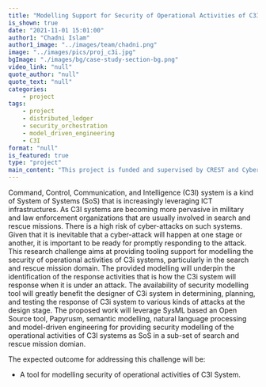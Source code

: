 ```yaml
---
title: "Modelling Support for Security of Operational Activities of C3I System"
is_shown: true
date: "2021-11-01 15:01:00"
author1: "Chadni Islam"
author1_image: "../images/team/chadni.png"
image: "../images/pics/proj_c3i.jpg"
bgImage: "./images/bg/case-study-section-bg.png"
video_link: "null"
quote_author: "null"
quote_text: "null"
categories: 
    - project
tags: 
    - project
    - distributed_ledger
    - security_orchestration
    - model_driven_engineering
    - C3I
format: "null"
is_featured: true
type: "project"
main_content: "This project is funded and supervised by CREST and Cyber Security Cooperative Research Centre (CSCRC)."
---
```



Command, Control, Communication, and Intelligence (C3I) system is a kind of System of Systems (SoS) that is increasingly leveraging ICT infrastructures. As C3I systems are becoming more pervasive in military and law enforcement organizations that are usually involved in search and rescue missions. There is a high risk of cyber-attacks on such systems. Given that it is inevitable that a cyber-attack will happen at one stage or another, it is important to be ready for promptly responding to the attack. This research challenge aims at providing tooling support for modelling the security of operational activities of C3i systems, particularly in the search and rescue mission domain. The provided modelling will underpin the identification of the response activities that is how the C3i system will response when it is under an attack. The availability of security modelling tool will greatly benefit the designer of C3i system in determining, planning, and testing the response of C3i system to various kinds of attacks at the design stage. The proposed work will leverage SysML based an Open Source tool, Papyrusm, semantic modelling, natural language processing and model-driven engineering for providing security modelling of the operational activities of C3I systems as SoS in a sub-set of search and rescue mission domian.

The expected outcome for addressing this challenge will be:

* A tool for modelling security of operational activities of C3I System.
